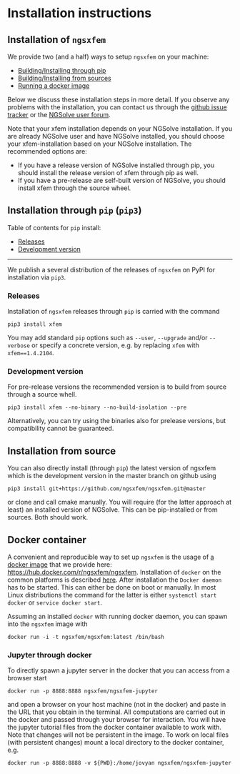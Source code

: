 # Installation instructions
## Installation of `ngsxfem`
We provide two (and a half) ways to setup `ngsxfem` on your machine:
* [Building/Installing through pip](#installation-through-pip-pip3)
* [Building/Installing from sources](#installation-from-source)
* [Running a docker image](#docker-container)

Below we discuss these installation steps in more detail. If you observe any problems with the installation, you can contact us through the [github issue tracker](https://github.com/ngsxfem/ngsxfem/issues) or the [NGSolve user forum](https://ngsolve.org/forum/index).

Note that your xfem installation depends on your NGSolve installation. 
If you are already NGSolve user and have NGSolve installed, you should choose your xfem-installation based on your NGSolve installation. 
The recommended options are:
 * If you have a release version of NGSolve installed through pip, you should install the release version of xfem through pip as well. 
 * If you have a pre-release are self-built version of NGSolve, you should install xfem through the source wheel. 


## Installation through `pip` (`pip3`)
Table of contents for `pip` install:
  * [Releases](#releases)
  * [Development version](#development-version)
---

We publish a several distribution of the releases of `ngsxfem` on PyPI for installation via `pip3`. 

### Releases
Installation of `ngsxfem` releases through `pip` is carried with the command
``` 
pip3 install xfem
```
You may add standard `pip` options such as `--user`, `--upgrade` and/or `--verbose` or specify a concrete version, e.g. by replacing `xfem` with `xfem==1.4.2104`.
### Development version

For pre-release versions the recommended version is to build from 
source through a source whell.  

``` 
pip3 install xfem --no-binary --no-build-isolation --pre
```
Alternatively, you can try using the binaries also for prelease versions, but compatibility cannot be guaranteed.

## Installation from source

You can also directly install (through `pip`) the latest version of ngsxfem which is the development version in the master branch on github using
``` 
pip3 install git+https://github.com/ngsxfem/ngsxfem.git@master
```
or clone and call cmake manually. You will require (for the latter approach at least) an installed version of NGSolve. This can be pip-installed or from sources. Both should work.

## Docker container
A convenient and reproducible way to set up `ngsxfem` is the usage of [a docker image](https://hub.docker.com/r/ngsxfem/ngsxfem) that we provide here:
<https://hub.docker.com/r/ngsxfem/ngsxfem>.
Installation of `docker` on the common platforms is described [here](https://docs.docker.com/get-docker/). After installation the `Docker daemon` has to be started. This can either be done on boot or manually. In most Linux distributions the command for the latter is either `systemctl start docker` or `service docker start`.

Assuming an installed `docker` with running docker daemon, you can spawn into the `ngsxfem` image with
``` 
docker run -i -t ngsxfem/ngsxfem:latest /bin/bash
```
### Jupyter through docker
To directly spawn a jupyter server in the docker that you can access from a browser start
``` 
docker run -p 8888:8888 ngsxfem/ngsxfem-jupyter
```
and open a browser on your host machine (not in the docker) and paste in the URL that you obtain in the terminal. All computations are carried out in the docker and passed through your browser for interaction. You will have the jupyter tutorial files from the docker container available to work with. Note that changes will not be persistent in the image. To work on local files (with persistent changes) mount a local directory to the docker container, e.g.
``` 
docker run -p 8888:8888 -v ${PWD}:/home/jovyan ngsxfem/ngsxfem-jupyter
```
